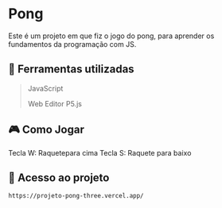 # Pong

Este é um projeto em que fiz o jogo do pong, para aprender os fundamentos da programação com JS.

##

## 🔨 Ferramentas utilizadas
> JavaScript
> 
> Web Editor P5.js

## 🎮 Como Jogar
Tecla W: Raquetepara cima 
Tecla S: Raquete para baixo

## 📁 Acesso ao projeto 
```
https://projeto-pong-three.vercel.app/
```


